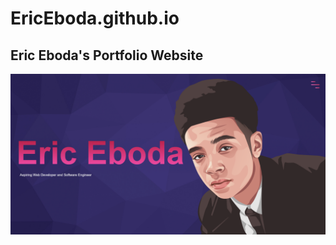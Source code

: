 # EricEboda.github.io
## Eric Eboda's Portfolio Website
![Cover Image](https://github.com/EricEboda/EricEboda.github.io/blob/master/images/readme.png?raw=true)
